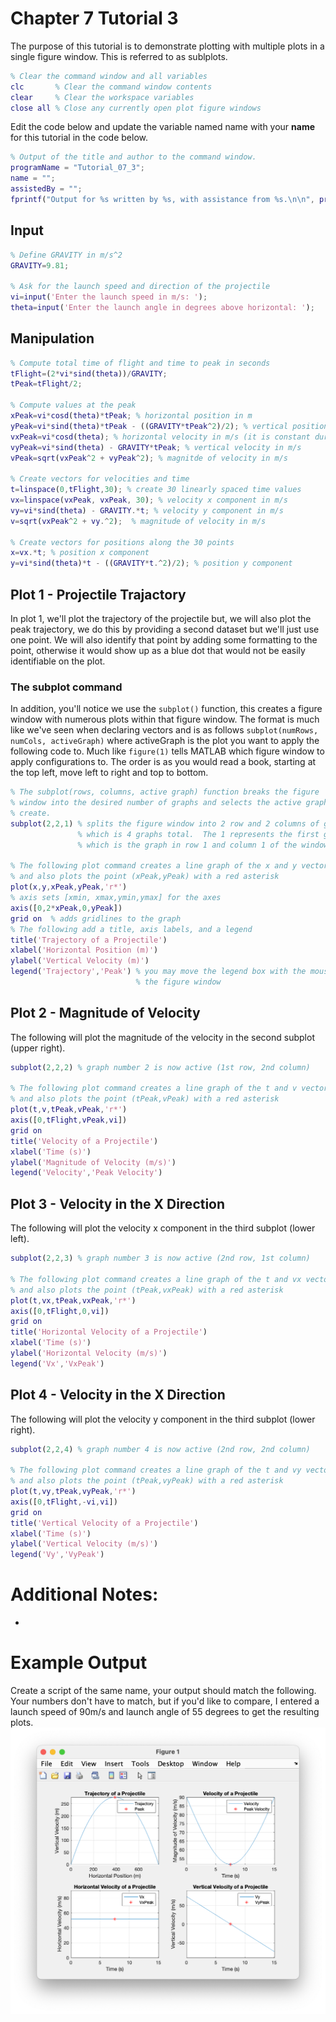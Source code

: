 # Chapter 7 Tutorial 3
The purpose of this tutorial is to demonstrate plotting with multiple plots in a single figure window. This is referred to as sublplots.
```Matlab
% Clear the command window and all variables
clc       % Clear the command window contents
clear     % Clear the workspace variables
close all % Close any currently open plot figure windows
```
Edit the code below and update the variable named name with your **name** for this tutorial in the code below.
```Matlab
% Output of the title and author to the command window.
programName = "Tutorial_07_3";
name = "";
assistedBy = "";
fprintf("Output for %s written by %s, with assistance from %s.\n\n", programName, name, assistedBy)
```
## Input
```Matlab
% Define GRAVITY in m/s^2
GRAVITY=9.81;

% Ask for the launch speed and direction of the projectile
vi=input('Enter the launch speed in m/s: ');
theta=input('Enter the launch angle in degrees above horizontal: ');
```
## Manipulation
```Matlab
% Compute total time of flight and time to peak in seconds
tFlight=(2*vi*sind(theta))/GRAVITY;
tPeak=tFlight/2;

% Compute values at the peak
xPeak=vi*cosd(theta)*tPeak; % horizontal position in m
yPeak=vi*sind(theta)*tPeak - ((GRAVITY*tPeak^2)/2); % vertical position in m
vxPeak=vi*cosd(theta); % horizontal velocity in m/s (it is constant during the flight)
vyPeak=vi*sind(theta) - GRAVITY*tPeak; % vertical velocity in m/s
vPeak=sqrt(vxPeak^2 + vyPeak^2); % magnitde of velocity in m/s

% Create vectors for velocities and time
t=linspace(0,tFlight,30); % create 30 linearly spaced time values
vx=linspace(vxPeak, vxPeak, 30); % velocity x component in m/s                         
vy=vi*sind(theta) - GRAVITY.*t; % velocity y component in m/s
v=sqrt(vxPeak^2 + vy.^2);  % magnitude of velocity in m/s

% Create vectors for positions along the 30 points
x=vx.*t; % position x component
y=vi*sind(theta)*t - ((GRAVITY*t.^2)/2); % position y component
```
## Plot 1 - Projectile Trajactory
In plot 1, we'll plot the trajectory of the projectile but, we will also plot the peak trajectory, we do this by providing a second dataset but we'll just use one point. We will also identify that point by adding some formatting to the point, otherwise it would show up as a blue dot that would not be easily identifiable on the plot.
### The subplot command
In addition, you'll notice we use the `subplot()` function, this creates a figure window with numerous plots within that figure window. The format is much like we've seen when declaring vectors and is as follows `subplot(numRows, numCols, activeGraph)` where activeGraph is the plot you want to apply the following code to. Much like `figure(1)` tells MATLAB which figure window to apply configurations to. The order is as you would read a book, starting at the top left, move left to right and top to bottom.
```Matlab
% The subplot(rows, columns, active graph) function breaks the figure
% window into the desired number of graphs and selects the active graph to
% create.
subplot(2,2,1) % splits the figure window into 2 row and 2 columns of graphs
               % which is 4 graphs total.  The 1 represents the first graph
               % which is the graph in row 1 and column 1 of the window.

% The following plot command creates a line graph of the x and y vectors
% and also plots the point (xPeak,yPeak) with a red asterisk
plot(x,y,xPeak,yPeak,'r*')
% axis sets [xmin, xmax,ymin,ymax] for the axes
axis([0,2*xPeak,0,yPeak])
grid on  % adds gridlines to the graph
% The following add a title, axis labels, and a legend
title('Trajectory of a Projectile')
xlabel('Horizontal Position (m)')
ylabel('Vertical Velocity (m)')
legend('Trajectory','Peak') % you may move the legend box with the mouse in 
                            % the figure window
```
## Plot 2 - Magnitude of Velocity
The following will plot the magnitude of the velocity in the second subplot (upper right).
```Matlab
subplot(2,2,2) % graph number 2 is now active (1st row, 2nd column)

% The following plot command creates a line graph of the t and v vectors
% and also plots the point (tPeak,vPeak) with a red asterisk
plot(t,v,tPeak,vPeak,'r*')
axis([0,tFlight,vPeak,vi])
grid on
title('Velocity of a Projectile')
xlabel('Time (s)')
ylabel('Magnitude of Velocity (m/s)')
legend('Velocity','Peak Velocity') 
```
## Plot 3 - Velocity in the X Direction
The following will plot the velocity x component in the third subplot (lower left).
```Matlab
subplot(2,2,3) % graph number 3 is now active (2nd row, 1st column)

% The following plot command creates a line graph of the t and vx vectors
% and also plots the point (tPeak,vxPeak) with a red asterisk
plot(t,vx,tPeak,vxPeak,'r*')
axis([0,tFlight,0,vi])
grid on
title('Horizontal Velocity of a Projectile')
xlabel('Time (s)')
ylabel('Horizontal Velocity (m/s)')
legend('Vx','VxPeak') 
```
## Plot 4 - Velocity in the X Direction
The following will plot the velocity y component in the third subplot (lower right).
```Matlab
subplot(2,2,4) % graph number 4 is now active (2nd row, 2nd column)

% The following plot command creates a line graph of the t and vy vectors
% and also plots the point (tPeak,vyPeak) with a red asterisk
plot(t,vy,tPeak,vyPeak,'r*')
axis([0,tFlight,-vi,vi])
grid on
title('Vertical Velocity of a Projectile')
xlabel('Time (s)')
ylabel('Vertical Velocity (m/s)')
legend('Vy','VyPeak')
```
# Additional Notes:
* 
# Example Output
Create a script of the same name, your output should match the following. Your numbers don't have to match, but if you'd like to compare, I entered a launch speed of 90m/s and launch angle of 55 degrees to get the resulting plots.
![Tutorial_07_3_Figure_1.png](images/Tutorial_07_3_Figure_1.png)
